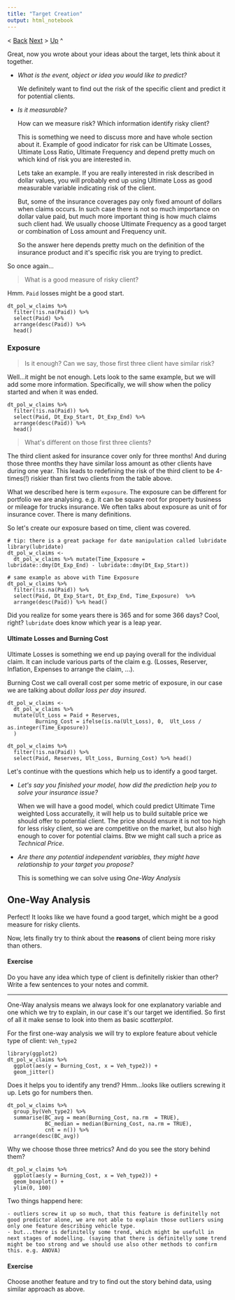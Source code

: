 ```yaml
---
title: "Target Creation"
output: html_notebook
---
```

< [Back](pre_model_data_prep.md)  [Next]() > [Up](README.md) ^ 

Great, now you wrote about your ideas about the target, lets think about it together.

- _What is the event, object or idea you would like to predict?_

    We definitely want to find out the risk of the specific client and predict it for potential clients.
   
- _Is it measurable?_

    How can we measure risk? Which information identify risky client? 
   
    This is something we need to discuss more and have whole section about it. Example of good indicator for risk can be Ultimate Losses, Ultimate Loss Ratio, Ultimate Frequency and depend pretty much on which kind of risk you are interested in. 
   
     Lets take an example. If you are really interested in risk described in dollar values, you will probably end up using Ultimate Loss as good measurable variable indicating risk of the client.
   
    But, some of the insurance coverages pay only fixed amount of dollars when claims occurs. In such case there is not so much importance on dollar value paid, but much more important thing is how much claims such client had. We usually choose Ultimate Frequency as a good target or combination of Loss amount and Frequency unit.
   
    So the answer here depends pretty much on the definition of the insurance product and it's specific risk you are trying to predict.


So once again...

> What is a good measure of risky client?

Hmm. `Paid` losses might be a good start.

```{r}
dt_pol_w_claims %>% 
  filter(!is.na(Paid)) %>% 
  select(Paid) %>% 
  arrange(desc(Paid)) %>% 
  head()
```

### Exposure
> Is it enough? Can we say, those first three client have similar risk?

Well...it might be not enough. Lets look to the same example, but we will add some more information. 
Specifically, we will show when the policy started and when it was ended.

```{r}
dt_pol_w_claims %>% 
  filter(!is.na(Paid)) %>% 
  select(Paid, Dt_Exp_Start, Dt_Exp_End) %>% 
  arrange(desc(Paid)) %>% 
  head()
```


> What's different on those first three clients?

The third client asked for insurance cover only for three months! And during those three months they have similar loss amount as other clients have during one year. This leads to redefining the risk of the third client to be 4-times(!) riskier than first two clients from the table above.

What we described here is term `exposure`. The exposure can be different for portfolio we are analysing. e.g. it can be square root for property business or mileage for trucks insurance. We often talks about exposure as unit of for insurance cover. There is many definitions. 

So let's create our exposure based on time, client was covered.
```{r}
# tip: there is a great package for date manipulation called lubridate
library(lubridate)
dt_pol_w_claims <- 
  dt_pol_w_claims %>% mutate(Time_Exposure = lubridate::dmy(Dt_Exp_End) - lubridate::dmy(Dt_Exp_Start))

# same example as above with Time Exposure
dt_pol_w_claims %>% 
  filter(!is.na(Paid)) %>% 
  select(Paid, Dt_Exp_Start, Dt_Exp_End, Time_Exposure)  %>% 
  arrange(desc(Paid)) %>% head()
```

Did you realize for some years there is 365 and for some 366 days? Cool, right? `lubridate` does know which year is a leap year.

#### Ultimate Losses and Burning Cost
Ultimate Losses is something we end up paying overall for the individual claim. It can include various parts of the claim e.g. (Losses, Reserver, Inflation, Expenses to arrange the claim, ...).

Burning Cost we call overall cost per some metric of exposure, in our case we are talking about _dollar loss per day insured_.

```{r}
dt_pol_w_claims <- 
  dt_pol_w_claims %>% 
  mutate(Ult_Loss = Paid + Reserves,
         Burning_Cost = ifelse(is.na(Ult_Loss), 0,  Ult_Loss / as.integer(Time_Exposure))
  )

dt_pol_w_claims %>% 
  filter(!is.na(Paid)) %>% 
  select(Paid, Reserves, Ult_Loss, Burning_Cost) %>% head()
```

Let's continue with the questions which help us to identify a good target.

- _Let's say you finished your model, how did the prediction help you to solve your insurance issue?_

    When we will have a good model, which could predict Ultimate Time weighted Loss accuratelly, it will help us to build suitable price we should offer to potential client. The price should ensure it is not too high for less risky client, so we are competitive on the market, but also high enough to cover for potential claims. Btw we might call such a price as _Technical Price_.

- _Are there any potential independent variables, they might have relationship to your target you propose?_

    This is something we can solve using _One-Way Analysis_

## One-Way Analysis
Perfect! It looks like we have found a good target, which might be a good measure for risky clients.

Now, lets finally try to think about the __reasons__ of client being more risky than others.

#### Exercise
Do you have any idea which type of client is definitelly riskier than other? 
Write a few sentences to your notes and commit.


--------------------------------------------------------------------------------

One-Way analysis means we always look for one explanatory variable and one which we try to explain, in our case it's our target we identified. So first of all it make sense to look into them as basic _scatterplot_.

For the first one-way analysis we will try to explore feature about vehicle type of client: `Veh_type2`

```{r}
library(ggplot2)
dt_pol_w_claims %>% 
  ggplot(aes(y = Burning_Cost, x = Veh_type2)) + 
  geom_jitter()
```


Does it helps you to identify any trend? Hmm...looks like outliers screwing it up. Lets go for numbers then.

```{r}
dt_pol_w_claims %>% 
  group_by(Veh_type2) %>% 
  summarise(BC_avg = mean(Burning_Cost, na.rm  = TRUE),
            BC_median = median(Burning_Cost, na.rm = TRUE),
            cnt = n()) %>% 
  arrange(desc(BC_avg))
```

Why we choose those three metrics? And do you see the story behind them?

```{r}
dt_pol_w_claims %>% 
  ggplot(aes(y = Burning_Cost, x = Veh_type2)) + 
  geom_boxplot() +
  ylim(0, 100)
```


Two things happend here:

    - outliers screw it up so much, that this feature is definitelly not good predictor alone, we are not able to explain those outliers using only one feature describing vehicle type.
    - but...there is definitelly some trend, which might be usefull in next stages of modelling. (saying that there is definitelly some trend might be too strong and we should use also other methods to confirm this. e.g. ANOVA)

#### Exercise
Choose another feature and try to find out the story behind data, using similar approach as above.
